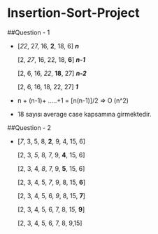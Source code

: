 # Insertion-Sort-Project

##Question - 1

 * [*22*, 27, 16, **2**, 18, 6]    ***n***
            
   [2, *27*, 16, 22, 18, **6**]    ***n-1***
   
   [2, 6, 16, *22*, **18**, 27]    ***n-2***
   
   [2, 6, 16, 18, 22, 27]          ***1***
   
  
* n + (n-1)+ .....+1 = [n(n-1)]/2 => O (n^2)

* 18 sayısı average case kapsamına girmektedir.

##Question - 2

* [*7*, 3, 5, 8, **2**, 9, 4, 15, 6]

  [2, 3, *5*, 8, 7, 9, **4**, 15, 6]
  
  [2, 3, 4, *8*, 7, 9, **5**, 15, 6]
  
  [2, 3, 4, 5, *7*, 9, 8, 15, **6**]
  
  [2, 3, 4, 5, 6, *9*, 8, 15, **7**]
  
  [2, 3, 4, 5, 6, 7, 8, *15*, **9**]
  
  [2, 3, 4, 5, 6, 7, 8, 9,15]
  
  
  
